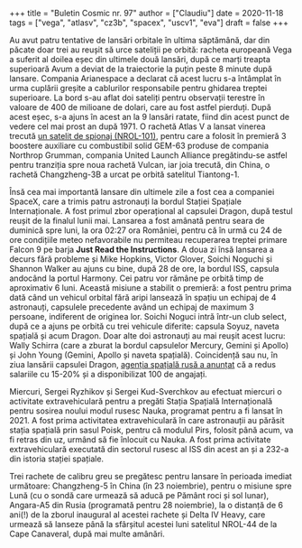 +++
title = "Buletin Cosmic nr. 97"
author = ["Claudiu"]
date = 2020-11-18
tags = ["vega", "atlasv", "cz3b", "spacex", "uscv1", "eva"]
draft = false
+++

Au avut patru tentative de lansări orbitale în ultima săptămână, dar din păcate doar trei au reușit să urce sateliții pe orbită: racheta europeană Vega a suferit al doilea eșec din ultimele două lansări, după ce marți treapta superioară Avum a deviat de la traiectorie la puțin peste 8 minute după lansare. Compania Arianespace a declarat că acest lucru s-a întâmplat în urma cuplării greșite a cablurilor responsabile pentru ghidarea treptei superioare. La bord s-au aflat doi sateliți pentru observații terestre în valoare de 400 de milioane de dolari, care au fost astfel pierduți. După acest eșec, s-a ajuns în acest an la 9 lansări ratate, fiind din acest punct de vedere cel mai prost an după 1971. O rachetă Atlas V a lansat vinerea trecută [un satelit de spionaj (NROL-101)](https://www.ulalaunch.com/about/news-detail/2020/11/14/united-launch-alliance-successfully-launches-nrol-101-mission-in-support-of-national-security), pentru care a folosit în premieră 3 boostere auxiliare cu combustibil solid GEM-63 produse de compania Northrop Grumman, compania United Launch Alliance pregătindu-se astfel pentru tranziția spre noua rachetă Vulcan, iar joia trecută, din China, o rachetă Changzheng-3B a urcat pe orbită satelitul Tiantong-1.

Însă cea mai importantă lansare din ultimele zile a fost cea a companiei SpaceX, care a trimis patru astronauți la bordul Stației Spațiale Internaționale. A fost primul zbor operațional al capsulei Dragon, după testul reușit de la finalul lunii mai. Lansarea a fost amânată pentru seara de duminică spre luni, la ora 02:27 ora României, pentru că în urmă cu 24 de ore condițiile meteo nefavorabile nu permiteau recuperarea treptei primare Falcon 9 pe barja **Just Read the Instructions**. A doua zi însă lansarea a decurs fără probleme și Mike Hopkins, Victor Glover, Soichi Noguchi și Shannon Walker au ajuns cu bine, după 28 de ore, la bordul ISS, capsula andocând la portul Harmony. Cei patru vor rămâne pe orbită timp de aproximativ 6 luni. Această misiune a stabilit o premieră: a fost pentru prima dată când un vehicul orbital fără aripi lansează în spațiu un echipaj de 4 astronauți, capsulele precedente având un echipaj de maximum 3 persoane, indiferent de originea lor. Soichi Noguci intră într-un club select, după ce a ajuns pe orbită cu trei vehicule diferite: capsula Soyuz, naveta spațială și acum Dragon. Doar alte doi astronauți au mai reușit acest lucru: Wally Schirra (care a zburat la bordul capsulelor Mercury, Gemini și Apollo) și John Young (Gemini, Apollo și naveta spațială). Coincidență sau nu, în ziua lansării capsulei Dragon, [agenția spațială rusă a anunțat](https://tass.ru/kosmos/10007799) că a redus salariile cu 15-20% și a disponibilizat 100 de angajați.

Miercuri, Sergei Ryzhikov și Sergei Kud-Sverchkov au efectuat miercuri o activitate extravehiculară pentru a pregăti Stația Spațială Internațională pentru sosirea noului modul rusesc Nauka, programat pentru a fi lansat în 2021. A fost prima activitatea extravehiculară în care astronauții au părăsit stația spațială prin sasul Poisk, pentru că modulul Pirs, folosit până acum, va fi retras din uz, urmând să fie înlocuit cu Nauka. A fost prima activitate extravehiculară executată din sectorul rusesc al ISS din acest an și a 232-a din istoria stației spațiale.

Trei rachete de calibru greu se pregătesc pentru lansare în perioada imediat următoare: Changzheng-5 în China (în 23 noiembrie), pentru o misiune spre Lună (cu o sondă care urmează să aducă pe Pământ roci și sol lunar), Angara-A5 din Rusia (programată pentru 28 noiembrie), la o distanță de 6 ani(!) de la zborul inaugural al acestei rachete și Delta IV Heavy, care urmează să lanseze până la sfârșitul acestei luni satelitul NROL-44 de la Cape Canaveral, după mai multe amânări.